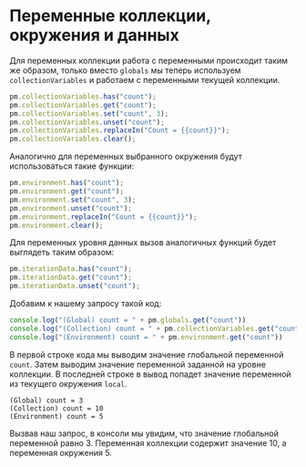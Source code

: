 # Переменные коллекции, окружения и данных

Для переменных коллекции работа с переменными происходит таким же образом, только вместо `globals` мы теперь используем
`collectionVariables` и работаем с переменными текущей коллекции.

```javascript
pm.collectionVariables.has("count");
pm.collectionVariables.get("count");
pm.collectionVariables.set("count", 3);
pm.collectionVariables.unset("count");
pm.collectionVariables.replaceIn("Count = {{count}}");
pm.collectionVariables.clear();
```

Аналогично для переменных выбранного окружения будут использоваться такие функции:

```javascript
pm.environment.has("count");
pm.environment.get("count");
pm.environment.set("count", 3);
pm.environment.unset("count");
pm.environment.replaceIn("Count = {{count}}");
pm.environment.clear();
```

Для переменных уровня данных вызов аналогичных функций будет выглядеть таким образом:

```javascript
pm.iterationData.has("count");
pm.iterationData.get("count");
pm.iterationData.unset("count");
```

Добавим к нашему запросу такой код:

```javascript
console.log("(Global) count = " + pm.globals.get("count"))
console.log("(Collection) count = " + pm.collectionVariables.get("count"))
console.log("(Environment) count = " + pm.environment.get("count"))
```

В первой строке кода мы выводим значение глобальной переменной `count`. Затем выводим значение переменной заданной на
уровне коллекции. В последней строке в вывод попадет значение переменной из текущего окружения `local`.

```
(Global) count = 3 
(Collection) count = 10 
(Environment) count = 5
```

Вызвав наш запрос, в консоли мы увидим, что значение глобальной переменной равно 3. Переменная коллекции содержит
значение 10, а переменная окружения 5.
